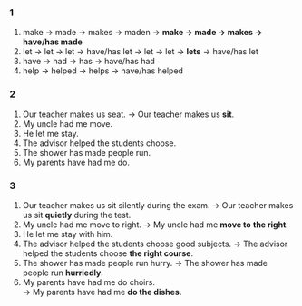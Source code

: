 ### 1
1. make -> made -> makes -> maden
-> **make -> made -> makes -> have/has made**
2. let -> let -> let -> have/has let
-> let -> let -> **lets** -> have/has let
3. have -> had -> has -> have/has had
4. help -> helped -> helps -> have/has helped

### 2
1. Our teacher makes us seat.
-> Our teacher makes us **sit**.
2. My uncle had me move.
3. He let me stay.
4. The advisor helped the students choose.
5. The shower has made people run.
6. My parents have had me do.

### 3
1. Our teacher makes us sit silently during the exam.
-> Our teacher makes us sit **quietly** during the test.  
2. My uncle had me move to right.
-> My uncle had me **move to** **the right**.  
3. He let me stay with him.
4. The advisor helped the students choose good subjects.
-> The advisor helped the students choose **the right course**.  
5. The shower has made people run hurry.
-> The shower has made people run **hurriedly**.  
6. My parents have had me do choirs.  
-> My parents have had me **do the dishes**.  
